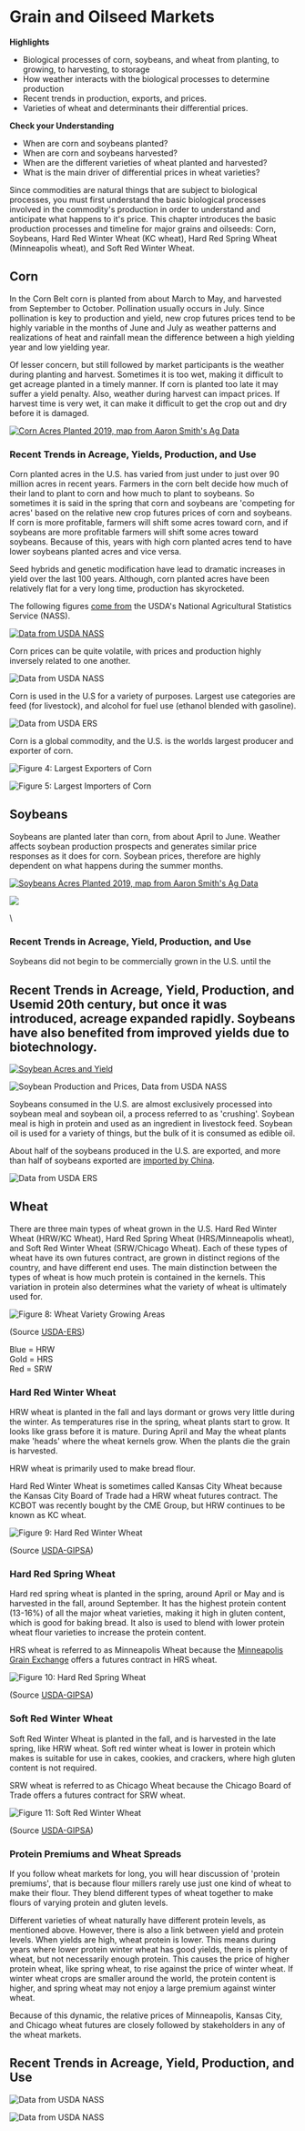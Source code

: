 # Grain and Oilseed Markets

**Highlights**

-   Biological processes of corn, soybeans, and wheat from planting, to growing, to harvesting, to storage
-   How weather interacts with the biological processes to determine production
-   Recent trends in production, exports, and prices.
-   Varieties of wheat and determinants their differential prices.

**Check your Understanding**

-   When are corn and soybeans planted?
-   When are corn and soybeans harvested?
-   When are the different varieties of wheat planted and harvested?
-   What is the main driver of differential prices in wheat varieties?

Since commodities are natural things that are subject to biological processes, you must first understand the basic biological processes involved in the commodity's production in order to understand and anticipate what happens to it's price. This chapter introduces the basic production processes and timeline for major grains and oilseeds: Corn, Soybeans, Hard Red Winter Wheat (KC wheat), Hard Red Spring Wheat (Minneapolis wheat), and Soft Red Winter Wheat.

## Corn

In the Corn Belt corn is planted from about March to May, and harvested from September to October. Pollination usually occurs in July. Since pollination is key to production and yield, new crop futures prices tend to be highly variable in the months of June and July as weather patterns and realizations of heat and rainfall mean the difference between a high yielding year and low yielding year.

Of lesser concern, but still followed by market participants is the weather during planting and harvest. Sometimes it is too wet, making it difficult to get acreage planted in a timely manner. If corn is planted too late it may suffer a yield penalty. Also, weather during harvest can impact prices. If harvest time is very wet, it can make it difficult to get the crop out and dry before it is damaged.

[![Corn Acres Planted 2019, map from Aaron Smith's Ag Data](assets/map_CORN_AREA%20PLANTED.png "Corn Acres Planted 2019, map from Aaron Smith's Ag Data")](https://asmith.ucdavis.edu/data/us-crops)

### Recent Trends in Acreage, Yields, Production, and Use

Corn planted acres in the U.S. has varied from just under to just over 90 million acres in recent years. Farmers in the corn belt decide how much of their land to plant to corn and how much to plant to soybeans. So sometimes it is said in the spring that corn and soybeans are 'competing for acres' based on the relative new crop futures prices of corn and soybeans. If corn is more profitable, farmers will shift some acres toward corn, and if soybeans are more profitable farmers will shift some acres toward soybeans. Because of this, years with high corn planted acres tend to have lower soybeans planted acres and vice versa.

Seed hybrids and genetic modification have lead to dramatic increases in yield over the last 100 years. Although, corn planted acres have been relatively flat for a very long time, production has skyrocketed.

The following figures [come from](http://www.ers.usda.gov/topics/crops/corn/background.aspx) the USDA's National Agricultural Statistics Service (NASS).

[![Data from USDA NASS](assets/PrimerforGrain_CornAcandY.png "Data from USDA NASS")](https://quickstats.nass.usda.gov/)

Corn prices can be quite volatile, with prices and production highly inversely related to one another.

![Data from USDA NASS](assets/PrimerforGrain_CornProdand$.png "Corn Production and Prices")

Corn is used in the U.S for a variety of purposes. Largest use categories are feed (for livestock), and alcohol for fuel use (ethanol blended with gasoline).

![Data from USDA ERS](assets/PrimerforGrain_CornUse.png "Data from USDA ERS")

Corn is a global commodity, and the U.S. is the worlds largest producer and exporter of corn.

![Figure 4: Largest Exporters of Corn](images/Corn-World-Exporters.png)

![Figure 5: Largest Importers of Corn](images/Corn-World-Importers.png)

## Soybeans

Soybeans are planted later than corn, from about April to June. Weather affects soybean production prospects and generates similar price responses as it does for corn. Soybean prices, therefore are highly dependent on what happens during the summer months.

[![Soybeans Acres Planted 2019, map from Aaron Smith's Ag Data](assets/map_SOYBEANS_AREA%20PLANTED.png "Soybeans Acres Planted 2019, map from Aaron Smith's Ag Data")](https://asmith.ucdavis.edu/data/us-crops)

![](null)

\

### Recent Trends in Acreage, Yield, Production, and Use

Soybeans did not begin to be commercially grown in the U.S. until the

## Recent Trends in Acreage, Yield, Production, and Usemid 20th century, but once it was introduced, acreage expanded rapidly. Soybeans have also benefited from improved yields due to biotechnology.

[![Soybean Acres and Yield](assets/PrimerforGrain_SoyAcandY.png)](Soybean%20Acres%20and%20Yield,%20Data%20from%20USDA%20NASS)

![Soybean Production and Prices, Data from USDA NASS](assets/PrimerforGrain_SoyProdand$.png "Soybean Production and Prices")

Soybeans consumed in the U.S. are almost exclusively processed into soybean meal and soybean oil, a process referred to as 'crushing'. Soybean meal is high in protein and used as an ingredient in livestock feed. Soybean oil is used for a variety of things, but the bulk of it is consumed as edible oil.

About half of the soybeans produced in the U.S. are exported, and more than half of soybeans exported are [imported by China](http://farmdocdaily.illinois.edu/2015/03/footprint-of-chinese-demand-for-us-soybeans.html).

![Data from USDA ERS](assets/PrimerforGrain_SoyUse.png "Data from USDA ERS")

## Wheat

There are three main types of wheat grown in the U.S. Hard Red Winter Wheat (HRW/KC Wheat), Hard Red Spring Wheat (HRS/Minneapolis wheat), and Soft Red Winter Wheat (SRW/Chicago Wheat). Each of these types of wheat have its own futures contract, are grown in distinct regions of the country, and have different end uses. The main distinction between the types of wheat is how much protein is contained in the kernels. This variation in protein also determines what the variety of wheat is ultimately used for.

![Figure 8: Wheat Variety Growing Areas](images/Wheat-Growing-Areas.png)

(Source [USDA-ERS](https://wayback.archive-it.org/5923/20120310141642/http://ers.usda.gov/Briefing/Wheat/maps.htm))

Blue = HRW\
Gold = HRS\
Red = SRW

### Hard Red Winter Wheat

HRW wheat is planted in the fall and lays dormant or grows very little during the winter. As temperatures rise in the spring, wheat plants start to grow. It looks like grass before it is mature. During April and May the wheat plants make 'heads' where the wheat kernels grow. When the plants die the grain is harvested.

HRW wheat is primarily used to make bread flour.

Hard Red Winter Wheat is sometimes called Kansas City Wheat because the Kansas City Board of Trade had a HRW wheat futures contract. The KCBOT was recently bought by the CME Group, but HRW continues to be known as KC wheat.

![Figure 9: Hard Red Winter Wheat](images/HRW-Wheat.jpg)

(Source [USDA-GIPSA](https://www.gipsa.usda.gov/fgis/commgallery/gr_hrw.aspx))

### Hard Red Spring Wheat

Hard red spring wheat is planted in the spring, around April or May and is harvested in the fall, around September. It has the highest protein content (13-16%) of all the major wheat varieties, making it high in gluten content, which is good for baking bread. It also is used to blend with lower protein wheat flour varieties to increase the protein content.

HRS wheat is referred to as Minneapolis Wheat because the [Minneapolis Grain Exchange](http://www.mgex.com/) offers a futures contract in HRS wheat.

![Figure 10: Hard Red Spring Wheat](images/HRS-Wheat.jpg)

(Source [USDA-GIPSA](https://www.gipsa.usda.gov/fgis/commgallery/gr_hrs.aspx))

### Soft Red Winter Wheat

Soft Red Winter Wheat is planted in the fall, and is harvested in the late spring, like HRW wheat. Soft red winter wheat is lower in protein which makes is suitable for use in cakes, cookies, and crackers, where high gluten content is not required.

SRW wheat is referred to as Chicago Wheat because the Chicago Board of Trade offers a futures contract for SRW wheat.

![Figure 11: Soft Red Winter Wheat](images/SRW-Wheat.jpg)

(Source [USDA-GIPSA](https://www.gipsa.usda.gov/fgis/commgallery/gr_srw.aspx))

### Protein Premiums and Wheat Spreads

If you follow wheat markets for long, you will hear discussion of 'protein premiums', that is because flour millers rarely use just one kind of wheat to make their flour. They blend different types of wheat together to make flours of varying protein and gluten levels.

Different varieties of wheat naturally have different protein levels, as mentioned above. However, there is also a link between yield and protein levels. When yields are high, wheat protein is lower. This means during years where lower protein winter wheat has good yields, there is plenty of wheat, but not necessarily enough protein. This causes the price of higher protein wheat, like spring wheat, to rise against the price of winter wheat. If winter wheat crops are smaller around the world, the protein content is higher, and spring wheat may not enjoy a large premium against winter wheat.

Because of this dynamic, the relative prices of Minneapolis, Kansas City, and Chicago wheat futures are closely followed by stakeholders in any of the wheat markets.

## Recent Trends in Acreage, Yield, Production, and Use

![Data from USDA NASS](assets/PrimerforGrain_WheatAcandY.png "Data from USDA NASS")

![Data from USDA NASS](assets/PrimerforGrain_WheatProdand$.png "Data from USDA NASS")
